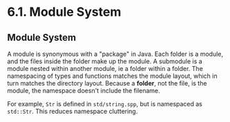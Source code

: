 # 6.1. Module System

<primary-label ref="header-label"/>

<secondary-label ref="doc-wip"/>

## Module System

A module is synonymous with a "package" in Java. Each folder is a module, and the files inside the folder make up the
module. A submodule is a module nested within another module, ie a folder within a folder. The namespacing of types and
functions matches the module layout, which in turn matches the directory layout. Because a **folder**, not the file, is
the module, the namespace doesn't include the filename.

For example, `Str` is defined in `std/string.spp`, but is namespaced as `std::Str`. This reduces namespace cluttering.
